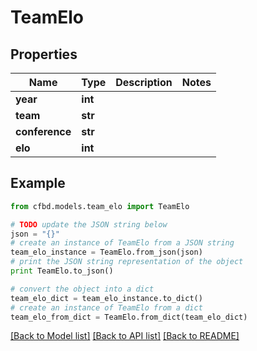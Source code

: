 # TeamElo


## Properties
Name | Type | Description | Notes
------------ | ------------- | ------------- | -------------
**year** | **int** |  | 
**team** | **str** |  | 
**conference** | **str** |  | 
**elo** | **int** |  | 

## Example

```python
from cfbd.models.team_elo import TeamElo

# TODO update the JSON string below
json = "{}"
# create an instance of TeamElo from a JSON string
team_elo_instance = TeamElo.from_json(json)
# print the JSON string representation of the object
print TeamElo.to_json()

# convert the object into a dict
team_elo_dict = team_elo_instance.to_dict()
# create an instance of TeamElo from a dict
team_elo_from_dict = TeamElo.from_dict(team_elo_dict)
```
[[Back to Model list]](../README.md#documentation-for-models) [[Back to API list]](../README.md#documentation-for-api-endpoints) [[Back to README]](../README.md)


